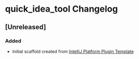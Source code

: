 <!-- Keep a Changelog guide -> https://keepachangelog.com -->

# quick_idea_tool Changelog

## [Unreleased]
### Added
- Initial scaffold created from [IntelliJ Platform Plugin Template](https://github.com/JetBrains/intellij-platform-plugin-template)

